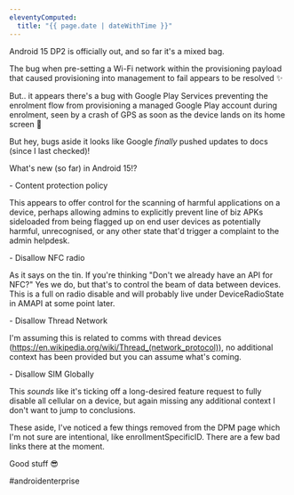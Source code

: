```yaml
---
eleventyComputed:
  title: "{{ page.date | dateWithTime }}"
---
```

Android 15 DP2 is officially out, and so far it's a mixed bag. 

The bug when pre-setting a Wi-Fi network within the provisioning payload that caused provisioning into management to fail appears to be resolved ✨

But.. it appears there's a bug with Google Play Services preventing the enrolment flow from provisioning a managed Google Play account during enrolment, seen by a crash of GPS as soon as the device lands on its home screen 😬

But hey, bugs aside it looks like Google *finally* pushed updates to docs (since I last checked)!

What's new (so far) in Android 15!?

\- Content protection policy 

This appears to offer control for the scanning of harmful applications on a device, perhaps allowing admins to explicitly prevent line of biz APKs sideloaded from being flagged up on end user devices as potentially harmful, unrecognised, or any other state that'd trigger a complaint to the admin helpdesk.

\- Disallow NFC radio

As it says on the tin. If you're thinking "Don't we already have an API for NFC?" Yes we do, but that's to control the beam of data between devices. This is a full on radio disable and will probably live under DeviceRadioState in AMAPI at some point later.

\- Disallow Thread Network 

I'm assuming this is related to comms with thread devices (https://en.wikipedia.org/wiki/Thread_(network_protocol)), no additional context has been provided but you can assume what's coming.

\- Disallow SIM Globally

This *sounds* like it's ticking off a long-desired feature request to fully disable all cellular on a device, but again missing any additional context I don't want to jump to conclusions.

These aside, I've noticed a few things removed from the DPM page which I'm not sure are intentional, like enrollmentSpecificID. There are a few bad links there at the moment. 

Good stuff 😎

#androidenterprise
